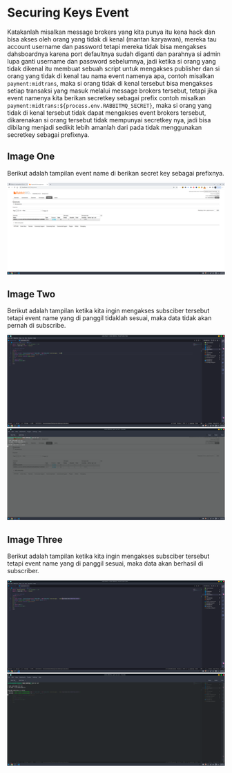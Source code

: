 # Securing Keys Event

Katakanlah misalkan message brokers yang kita punya itu kena hack dan bisa akses oleh orang yang tidak di kenal (mantan karyawan), mereka tau account username dan password tetapi mereka tidak bisa mengakses dahsboardnya karena port defaultnya sudah diganti dan parahnya si admin lupa ganti username dan password sebelumnya, jadi ketika si orang yang tidak dikenal itu membuat sebuah script untuk mengakses publisher dan si orang yang tidak di kenal tau nama event namenya apa, contoh misalkan `payment:midtrans`, maka si orang tidak di kenal tersebut bisa mengakses setiap transaksi yang masuk melalui message brokers tersebut, tetapi jika event namenya kita berikan secretkey sebagai prefix contoh misalkan `payment:midtrans:${process.env.RABBITMQ_SECRET}`, maka si orang yang tidak di kenal tersebut tidak dapat mengakses event brokers tersebut, dikarenakan si orang tersebut tidak mempunyai secretkey nya, jadi bisa dibilang menjadi sedikit lebih amanlah dari pada tidak menggunakan secretkey sebagai prefixnya.

## Image One

Berikut adalah tampilan event name di berikan secret key sebagai prefixnya.

<img src="/images/1.png">


## Image Two

Berikut adalah tampilan ketika kita ingin mengakses subsciber tersebut tetapi event name yang di panggil tidaklah sesuai, maka data tidak akan pernah di subscribe.

<img src="/images/4.png">
<img src="/images/2.png">


## Image Three

Berikut adalah tampilan ketika kita ingin mengakses subsciber tersebut tetapi event name yang di panggil sesuai, maka data akan berhasil di subscriber.

<img src="/images/5.png">
<img src="/images/6.png">